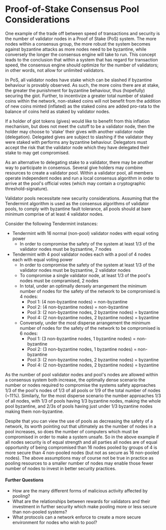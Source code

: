 # Proof-of-Stake Consensus Pool Considerations

One example of the trade off between speed of transactions and security is the
number of validator nodes in a Proof of Stake (PoS) system. The more nodes
within a consensus group, the more robust the system becomes against byzantine attacks
as more nodes need to be byzantine, while conversely the longer the
consensus engine will take to run. This concept leads to the conclusion that
within a system that has regard for transaction speed, the consensus engine
should optimize for the number of validators; in other words, not allow for unlimited
validators.

In PoS, all validator nodes have stake which can be
slashed if byzantine behaviour is provably observed. As such, the more coins
there are at stake, the greater the punishment for byzantine behaviour, thus (hopefully) securing the giot.
Further, to incentivize a greater total number of
staked coins within the network, non-staked coins will not benefit from the
addition of new coins minted (inflated) as the staked coins are added pro-rata to the balance of
coins held as staked by validator nodes.

If a holder of giot tokens (gives) would like to benefit from this inflation
mechanism, but does not meet the cutoff to be a validator node, then the
holder may choose to 'stake' their gives with another validator node (delegation).  Delegated gives are subject to slashing if the validator they were staked with performs any byzantine behaviour.  Delegators must accept the
risk that the validator node which they have delegated their stake to may get compromised.

As an alternative to delegating stake to a validator, there may be another way to
participate in consensus.  Several give holders may combine resources to create a validator
pool.  Within a validator pool, all members operate independent nodes and run a local consensus algorithm
in order to arrive at the pool's official votes (which may contain a cryptographic threshold-signature).

Validator pools necessitate new security considerations.
Assuming that the Tendermint algorithm is used as the consensus algorithms of validator pools, to comply
with byzantine fault tolerance, all pools should at bare minimum comprise of
at least 4 validator nodes.

Consider the following Tendermint instances:

 - Tendermint with 16 normal (non-pool) validator nodes with equal voting power
   - In order to compromise the safety of the system at least 1/3 of the
     validator nodes must be byzsantine, 7 nodes
 - Tendermint with 4 pool validator nodes each with a pool of 4 nodes each with
   equal voting power
   - In order to compromise the safety of the system at least 1/3 of the
     validator nodes must be byzsantine, 2 validator nodes
   - To compromise a single validator node, at least 1/3 of the pool's nodes
     must be compramised, 2 nodes
   - In total, under an optimally densely arrangement the minimum number of
     nodes for the safety of the network to be compromised is 4 nodes:
     - Pool 1: (4 non-byzantine nodes) = non-byzantine
     - Pool 2: (4 non-byzantine nodes) = non-byzantine
     - Pool 3: (2 non-byzantine nodes, 2 byzantine nodes) = byzantine
     - Pool 4: (2 non-byzantine nodes, 2 byzantine nodes) = byzantine
   - Conversely, under the most disperse arrangement the minimum number of nodes
     for the safety of the network to be compromised is 6 nodes:
     - Pool 1: (3 non-byzantine nodes, 1 byzantine nodes) = non-byzantine
     - Pool 2: (3 non-byzantine nodes, 1 byzantine nodes) = non-byzantine
     - Pool 3: (2 non-byzantine nodes, 2 byzantine nodes) = byzantine
     - Pool 4: (2 non-byzantine nodes, 2 byzantine nodes) = byzantine

As the number of pool validator nodes and pool's nodes are allowed within a
consensus system both increase, the optimally dense scenario the number or
nodes required to compromise the systems safety approaches 1/3 of the pool's
nodes of 1/3 of all pools or 1/9 of the total number of nodes (~11%). Similarly,
for the most disperse scenario the number approaches 1/3 of all nodes, with 1/3
of pools having 1/3 byzantine nodes, making the whole pool byzantine, and 2/3s
of pools having just under 1/3 byzantine nodes making them non-byzantine. 

Despite that you can view the use of pools as decreasing the safety of a
network, its worth pointing out that ultimately as the number of nodes in a
pool increases, so does the number of computers which must be compromised in
order to make a system unsafe. So in the above example if all nodes security is
of equal strength and all parties all nodes are of equal opportunity of being
compromised than 16 nodes pooled by groups of 4 is more secure than 4
non-pooled nodes (but not as secure as 16 non-pooled nodes).  The above
assumptions may of course not be true in practice as pooling resources to a
smaller number of nodes may enable those fewer number of nodes to invest in
better security practices. 

#### Further Questions
 - How are the many different forms of malicious activity affected by pooling?
 - What are the relationships between rewards for validators and their investment 
   in further security which make pooling more or less secure than non-pooled systems?
 - What protocols can a network enforce to create a more secure 
   environment for nodes who wish to pool?

